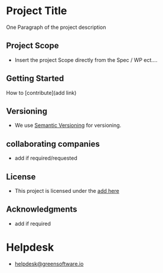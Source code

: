 # Project Title
One Paragraph of the project description

## Project Scope
* Insert the project Scope directly from the Spec / WP ect....

## Getting Started
How to [contribute](add link)

## Versioning
* We use [Semantic Versioning](http://semver.org/) for versioning.

## collaborating companies
* add if required/requested

## License
* This project is licensed under the [add here](addhere.md)

## Acknowledgments
* add if required

# Helpdesk
* helpdesk@greensoftware.io
